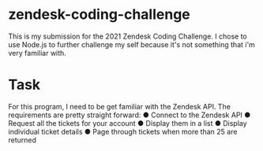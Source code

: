 # zendesk-coding-challenge
This is my submission for the 2021 Zendesk Coding Challenge. I chose to use Node.js to further challenge my self because it's not something that i'm very familiar with.

# Task
For this program, I need to be get familiar with the Zendesk API. The requirements are pretty straight forward:
● Connect to the Zendesk API
● Request all the tickets for your account
● Display them in a list
● Display individual ticket details
● Page through tickets when more than 25 are returned
